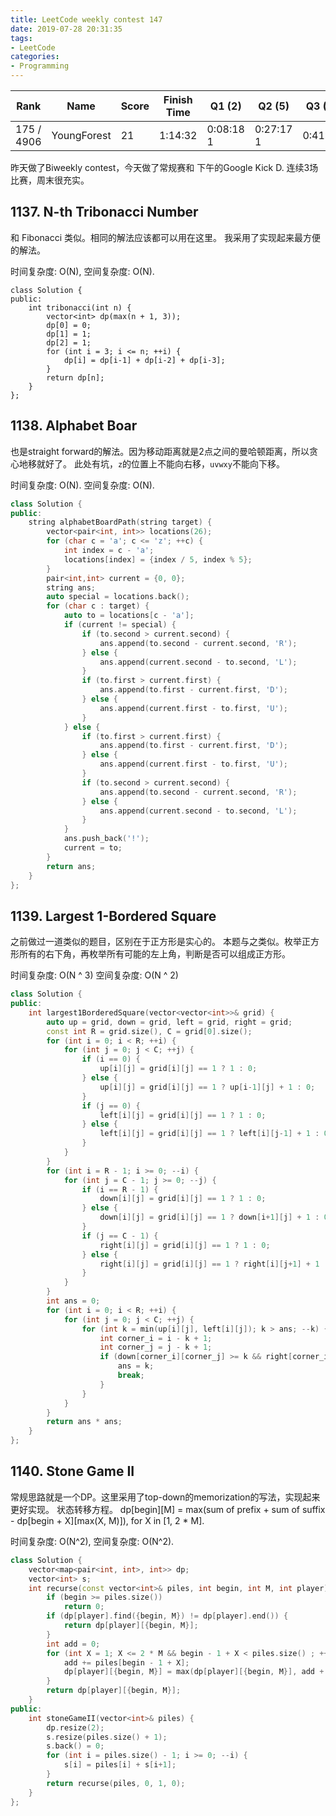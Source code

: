 ```yaml
---
title: LeetCode weekly contest 147
date: 2019-07-28 20:31:35
tags:
- LeetCode
categories:
- Programming
---
```


| Rank |	Name |	Score |	Finish Time | 	Q1 (2) |	Q2 (5) |	Q3 (7) |	Q4 (7)|
|--|--|--|--|--|--|--|--|
| 175 / 4906 |	YoungForest | 21 | 	1:14:32 | 0:08:18  1  | 0:27:17  1  | 0:41:32 | 1:04:32 |

昨天做了Biweekly contest，今天做了常规赛和 下午的Google Kick D.
连续3场比赛，周末很充实。

## 1137. N-th Tribonacci Number
和 Fibonacci 类似。相同的解法应该都可以用在这里。
我采用了实现起来最方便的解法。

时间复杂度: O(N),
空间复杂度: O(N).

```
class Solution {
public:
    int tribonacci(int n) {
        vector<int> dp(max(n + 1, 3));
        dp[0] = 0;
        dp[1] = 1;
        dp[2] = 1;
        for (int i = 3; i <= n; ++i) {
            dp[i] = dp[i-1] + dp[i-2] + dp[i-3];
        }
        return dp[n];
    }
};
```

## 1138. Alphabet Boar

也是straight forward的解法。因为移动距离就是2点之间的曼哈顿距离，所以贪心地移就好了。
此处有坑，`z`的位置上不能向右移，`uvwxy`不能向下移。

时间复杂度: O(N).
空间复杂度: O(N).

```cpp
class Solution {
public:
    string alphabetBoardPath(string target) {
        vector<pair<int, int>> locations(26);
        for (char c = 'a'; c <= 'z'; ++c) {
            int index = c - 'a';
            locations[index] = {index / 5, index % 5};
        }
        pair<int,int> current = {0, 0};
        string ans;
        auto special = locations.back();
        for (char c : target) {
            auto to = locations[c - 'a'];
            if (current != special) {
                if (to.second > current.second) {
                    ans.append(to.second - current.second, 'R');
                } else {
                    ans.append(current.second - to.second, 'L');
                }
                if (to.first > current.first) {
                    ans.append(to.first - current.first, 'D');
                } else {
                    ans.append(current.first - to.first, 'U');
                }
            } else {
                if (to.first > current.first) {
                    ans.append(to.first - current.first, 'D');
                } else {
                    ans.append(current.first - to.first, 'U');
                }
                if (to.second > current.second) {
                    ans.append(to.second - current.second, 'R');
                } else {
                    ans.append(current.second - to.second, 'L');
                }
            }
            ans.push_back('!');
            current = to;
        }
        return ans;
    }
};
```

## 1139. Largest 1-Bordered Square

之前做过一道类似的题目，区别在于正方形是实心的。
本题与之类似。枚举正方形所有的右下角，再枚举所有可能的左上角，判断是否可以组成正方形。

时间复杂度: O(N ^ 3)
空间复杂度: O(N ^ 2)

```cpp
class Solution {
public:
    int largest1BorderedSquare(vector<vector<int>>& grid) {
        auto up = grid, down = grid, left = grid, right = grid;
        const int R = grid.size(), C = grid[0].size();
        for (int i = 0; i < R; ++i) {
            for (int j = 0; j < C; ++j) {
                if (i == 0) {
                    up[i][j] = grid[i][j] == 1 ? 1 : 0;
                } else {
                    up[i][j] = grid[i][j] == 1 ? up[i-1][j] + 1 : 0;
                }
                if (j == 0) {
                    left[i][j] = grid[i][j] == 1 ? 1 : 0;
                } else {
                    left[i][j] = grid[i][j] == 1 ? left[i][j-1] + 1 : 0;
                }
            }
        }
        for (int i = R - 1; i >= 0; --i) {
            for (int j = C - 1; j >= 0; --j) {
                if (i == R - 1) {
                    down[i][j] = grid[i][j] == 1 ? 1 : 0;
                } else {
                    down[i][j] = grid[i][j] == 1 ? down[i+1][j] + 1 : 0;
                }
                if (j == C - 1) {
                    right[i][j] = grid[i][j] == 1 ? 1 : 0;
                } else {
                    right[i][j] = grid[i][j] == 1 ? right[i][j+1] + 1 : 0;
                }
            }
        }
        int ans = 0;
        for (int i = 0; i < R; ++i) {
            for (int j = 0; j < C; ++j) {
                for (int k = min(up[i][j], left[i][j]); k > ans; --k) {
                    int corner_i = i - k + 1;
                    int corner_j = j - k + 1;
                    if (down[corner_i][corner_j] >= k && right[corner_i][corner_j] >= k) {
                        ans = k;
                        break;
                    }
                }
            }
        }
        return ans * ans;
    }
};
```

## 1140. Stone Game II

常规思路就是一个DP。这里采用了top-down的memorization的写法，实现起来更好实现。
状态转移方程。
dp[begin][M] = max(sum of prefix + sum of suffix - dp[begin + X][max(X, M)]), for X in [1, 2 * M].

时间复杂度: O(N^2),
空间复杂度: O(N^2).

```cpp
class Solution {
    vector<map<pair<int, int>, int>> dp;
    vector<int> s;
    int recurse(const vector<int>& piles, int begin, int M, int player) {
        if (begin >= piles.size())
            return 0;
        if (dp[player].find({begin, M}) != dp[player].end()) {
            return dp[player][{begin, M}];
        }
        int add = 0;
        for (int X = 1; X <= 2 * M && begin - 1 + X < piles.size() ; ++X) {
            add += piles[begin - 1 + X];
            dp[player][{begin, M}] = max(dp[player][{begin, M}], add + s[begin + X] - recurse(piles, begin + X, max(M, X), 1 - player));
        }
        return dp[player][{begin, M}];
    }
public:
    int stoneGameII(vector<int>& piles) {
        dp.resize(2);
        s.resize(piles.size() + 1);
        s.back() = 0;
        for (int i = piles.size() - 1; i >= 0; --i) {
            s[i] = piles[i] + s[i+1];
        }
        return recurse(piles, 0, 1, 0);
    }
};
```
